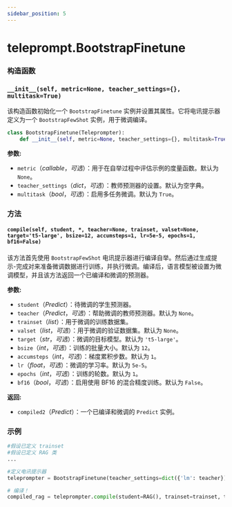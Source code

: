 ```yaml
---
sidebar_position: 5
---
```


# teleprompt.BootstrapFinetune

### 构造函数

### `__init__(self, metric=None, teacher_settings={}, multitask=True)`

该构造函数初始化一个 `BootstrapFinetune` 实例并设置其属性。它将电讯提示器定义为一个 `BootstrapFewShot` 实例，用于微调编译。

```python
class BootstrapFinetune(Teleprompter):
    def __init__(self, metric=None, teacher_settings={}, multitask=True):
```

**参数:**
- `metric`（_callable_，_可选_）：用于在自举过程中评估示例的度量函数。默认为 `None`。
- `teacher_settings`（_dict_，_可选_）：教师预测器的设置。默认为空字典。
- `multitask`（_bool_，_可选_）：启用多任务微调。默认为 `True`。

### 方法

#### `compile(self, student, *, teacher=None, trainset, valset=None, target='t5-large', bsize=12, accumsteps=1, lr=5e-5, epochs=1, bf16=False)`

该方法首先使用 `BootstrapFewShot` 电讯提示器进行编译自举。然后通过生成提示-完成对来准备微调数据进行训练，并执行微调。编译后，语言模型被设置为微调模型，并且该方法返回一个已编译和微调的预测器。

**参数:**
- `student`（_Predict_）：待微调的学生预测器。
- `teacher`（_Predict_，_可选_）：帮助微调的教师预测器。默认为 `None`。
- `trainset`（_list_）：用于微调的训练数据集。
- `valset`（_list_，_可选_）：用于微调的验证数据集。默认为 `None`。
- `target`（_str_，_可选_）：微调的目标模型。默认为 `'t5-large'`。
- `bsize`（_int_，_可选_）：训练的批量大小。默认为 `12`。
- `accumsteps`（_int_，_可选_）：梯度累积步数。默认为 `1`。
- `lr`（_float_，_可选_）：微调的学习率。默认为 `5e-5`。
- `epochs`（_int_，_可选_）：训练的轮数。默认为 `1`。
- `bf16`（_bool_，_可选_）：启用使用 BF16 的混合精度训练。默认为 `False`。

**返回:**
- `compiled2`（_Predict_）：一个已编译和微调的 `Predict` 实例。

### 示例

```python
#假设已定义 trainset
#假设已定义 RAG 类
...

#定义电讯提示器
teleprompter = BootstrapFinetune(teacher_settings=dict({'lm': teacher}))

# 编译！
compiled_rag = teleprompter.compile(student=RAG(), trainset=trainset, target='google/flan-t5-base')
```